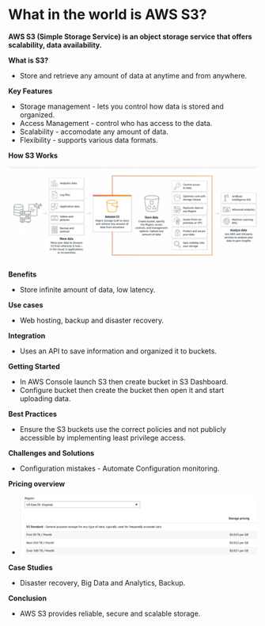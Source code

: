 # What in the world is AWS S3?

**AWS S3 (Simple Storage Service) is an object storage service that offers scalability, data availability.**

**What is S3?**
-   Store and retrieve any amount of data at anytime and from anywhere.

**Key Features**
-   Storage management - lets you control how data is stored and organized.
-   Access Management - control who has access to the data.
-   Scalability - accomodate any amount of data.
-   Flexibility - supports various data formats.

**How S3 Works**

![screenshot](/Ninjas/Masterclass-05Norvic/Day%2004/Assets/HowS3Works.png)

**Benefits**
-   Store infinite amount of data, low latency.

**Use cases**
-   Web hosting, backup and disaster recovery.

**Integration**
-   Uses an API to save information and organized it to buckets.

**Getting Started**
- In AWS Console launch S3 then create bucket in S3 Dashboard.
- Configure bucket then create the bucket then open it and start uploading data.

**Best Practices**
-   Ensure the S3 buckets use the correct policies and not publicly accessible by implementing least privilege access.

**Challenges and Solutions**
-   Configuration mistakes - Automate Configuration monitoring.

**Pricing overview**
-   ![screenshot](/Ninjas/Masterclass-05Norvic/Day%2004/Assets/S3Pricing.png)

**Case Studies**
-   Disaster recovery, Big Data and Analytics, Backup.

**Conclusion**
-   AWS S3 provides reliable, secure and scalable storage.